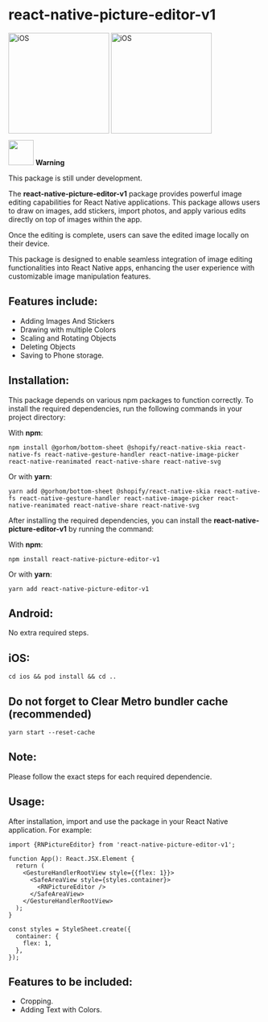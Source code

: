 # react-native-picture-editor-v1

<img src="https://github.com/khaled-hbaieb/react-native-picture-editor/assets/62106729/2960c6b4-20d1-423d-abd8-cd5494e7f8c0" alt="iOS" width="200"/>
<img src="https://github.com/khaled-hbaieb/react-native-picture-editor/assets/62106729/55ccb779-4543-47b7-a1d0-97f3c8c560fa" alt="iOS" width="200"/>

<div style="margin-top: 10px; margin-bottom: 10px;">
  <img src='https://github.com/khaled-hbaieb/react-native-picture-editor/assets/62106729/d73d30b5-94b9-46f0-963c-32867870cafd' width="50" height="50" />
  <strong>Warning</strong>
</div>

This package is still under development.

The **react-native-picture-editor-v1** package provides powerful image editing capabilities for React Native applications.
This package allows users to draw on images, add stickers, import photos, and apply various edits directly on top of images within the app.

Once the editing is complete, users can save the edited image locally on their device.

This package is designed to enable seamless integration of image editing functionalities into React Native apps, enhancing the user experience with customizable image manipulation features.

## Features include:

- Adding Images And Stickers
- Drawing with multiple Colors
- Scaling and Rotating Objects
- Deleting Objects
- Saving to Phone storage.

## Installation:

This package depends on various npm packages to function correctly.
To install the required dependencies, run the following commands in your project directory:

With **npm**:

```
npm install @gorhom/bottom-sheet @shopify/react-native-skia react-native-fs react-native-gesture-handler react-native-image-picker react-native-reanimated react-native-share react-native-svg
```

Or with **yarn**:

```
yarn add @gorhom/bottom-sheet @shopify/react-native-skia react-native-fs react-native-gesture-handler react-native-image-picker react-native-reanimated react-native-share react-native-svg
```

After installing the required dependencies, you can install the **react-native-picture-editor-v1** by running the command:

With **npm**:

```
npm install react-native-picture-editor-v1
```

Or with **yarn**:

```
yarn add react-native-picture-editor-v1
```

## Android:

No extra required steps.

## iOS:

```
cd ios && pod install && cd ..
```

## Do not forget to Clear Metro bundler cache (recommended)

```
yarn start --reset-cache
```

## Note:

Please follow the exact steps for each required dependencie.

## Usage:

After installation, import and use the package in your React Native application. For example:

```
import {RNPictureEditor} from 'react-native-picture-editor-v1';

function App(): React.JSX.Element {
  return (
    <GestureHandlerRootView style={{flex: 1}}>
      <SafeAreaView style={styles.container}>
        <RNPictureEditor />
      </SafeAreaView>
    </GestureHandlerRootView>
  );
}

const styles = StyleSheet.create({
  container: {
    flex: 1,
  },
});
```

## Features to be included:

- Cropping.
- Adding Text with Colors.

